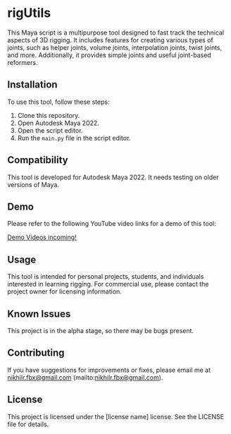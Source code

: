 # rigUtils

This Maya script is a multipurpose tool designed to fast track the technical aspects of 3D rigging. It includes features for creating various types of joints, such as helper joints, volume joints, interpolation joints, twist joints, and more. Additionally, it provides simple joints and useful joint-based reformers.

## Installation

To use this tool, follow these steps:

1. Clone this repository.
2. Open Autodesk Maya 2022.
3. Open the script editor.
4. Run the `main.py` file in the script editor.

## Compatibility

This tool is developed for Autodesk Maya 2022. It needs testing on older versions of Maya.

## Demo

Please refer to the following YouTube video links for a demo of this tool:

[Demo Videos incoming!](#)

## Usage

This tool is intended for personal projects, students, and individuals interested in learning rigging. For commercial use, please contact the project owner for licensing information.

## Known Issues

This project is in the alpha stage, so there may be bugs present.

## Contributing

If you have suggestions for improvements or fixes, please email me at nikhilr.fbx@gmail.com (mailto:nikhilr.fbx@gmail.com).

## License

This project is licensed under the [license name] license. See the LICENSE file for details.
